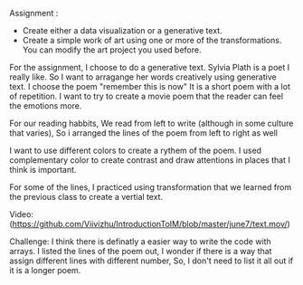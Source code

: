 Assignment :
- Create either a data visualization or a generative text.
- Create a simple work of art using one or more of the transformations. You can modify the art project you used before.

For the assignment, I choose to do a generative text.
Sylvia Plath is a poet I really like. So I want to arragange her words creatively using generative text.
I choose the poem "remember this is now"
It is a short poem with a lot of repetition. I want to try to create a movie poem that the reader can feel the emotions more.

For our reading habbits, We read from left to write (although in some culture that varies), So i arranged the lines of the poem from left to right as well

I want to use different colors to create a rythem of the poem. I used complementary color to create contrast and draw attentions in places that I think is important.

For some of the lines, I practiced using transformation that we learned from the previous class to create a vertial text.

Video: (https://github.com/Viivizhu/IntroductionToIM/blob/master/june7/text.mov/)

Challenge:
I think there is definatly a easier way to write the code with arrays. I listed the lines of the poem out, I wonder if there is a way that assign different lines with different number, 
So, I don't need to list it all out if it is a longer poem.




